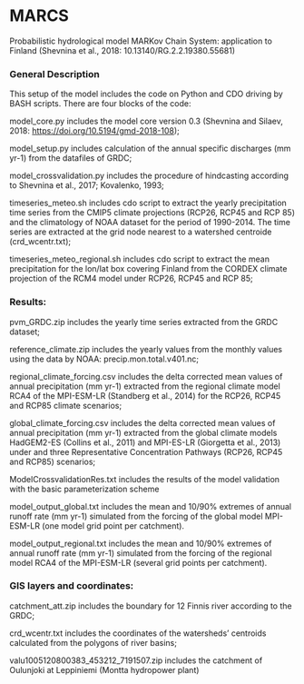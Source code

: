# MARCS
Probabilistic hydrological model MARKov Chain System:  application to Finland (Shevnina et al., 2018: 10.13140/RG.2.2.19380.55681)
### General Description
This setup of the model includes the code on Python and CDO driving by BASH scripts. There are four blocks of the code: 

model_core.py includes the model core version 0.3 (Shevnina and Silaev, 2018: https://doi.org/10.5194/gmd-2018-108);

model_setup.py includes calculation of the annual specific discharges (mm yr-1) from the datafiles of GRDC;

model_crossvalidation.py includes the procedure of hindcasting according to Shevnina et al., 2017; Kovalenko, 1993;

timeseries_meteo.sh includes cdo script to extract the yearly precipitation time series from the CMIP5 climate projections (RCP26, RCP45 and RCP 85) and the climatology of NOAA dataset for the period of 1990-2014. The time series are extracted at the grid node nearest to a watershed centroide (crd_wcentr.txt);

timeseries_meteo_regional.sh includes cdo script to extract the mean precipitation for the lon/lat box covering Finland from the CORDEX climate projection of the RCM4 model under RCP26, RCP45 and RCP 85;


### Results:
pvm_GRDC.zip includes the yearly time series extracted from the GRDC dataset;

reference_climate.zip includes the yearly values from the monthly values using the data by NOAA: precip.mon.total.v401.nc;

regional_climate_forcing.csv includes the delta corrected mean values of annual precipitation (mm yr-1) extracted from the regional climate model RCA4 of the MPI-ESM-LR (Standberg et al., 2014) for the RCP26, RCP45 and RCP85 climate scenarios;

global_climate_forcing.csv includes the delta corrected mean values of annual precipitation (mm yr-1) extracted from the global climate models HadGEM2-ES (Collins et al., 2011) and MPI-ES-LR (Giorgetta et
al., 2013) under and three Representative Concentration Pathways (RCP26, RCP45 and RCP85) scenarios;
 
ModelCrossvalidationRes.txt includes the results of the model validation with the basic parameterization scheme

model_output_global.txt includes the mean and 10/90% extremes of annual runoff rate (mm yr-1) simulated from the forcing of the global model MPI-ESM-LR (one model grid point per catchment). 

model_output_regional.txt includes the mean and 10/90% extremes of annual runoff rate (mm yr-1) simulated from the forcing of the regional model RCA4 of the MPI-ESM-LR (several grid points per catchment).

### GIS layers and coordinates:

catchment_att.zip includes the boundary for 12 Finnis river according to the GRDC;

crd_wcentr.txt includes the coordinates of the watersheds’ centroids calculated from the polygons of river basins; 

valu1005120800383_453212_7191507.zip includes the catchment of Oulunjoki at Leppiniemi (Montta hydropower plant)





